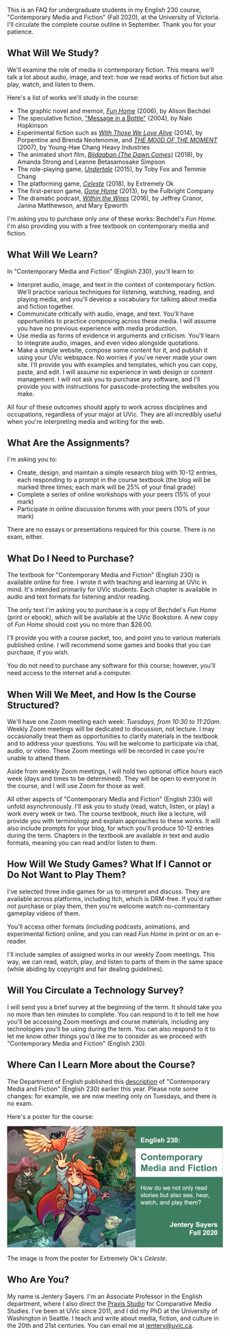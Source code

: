 This is an FAQ for undergraduate students in my English 230 course, "Contemporary Media and Fiction" (Fall 2020), at the University of Victoria. I'll circulate the complete course outline in September. Thank you for your patience.  

## What Will We Study? 

We'll examine the role of media in contemporary fiction. This means we'll talk a lot about audio, image, and text: how we read works of fiction but also play, watch, and listen to them. 

Here's a list of works we'll study in the course:

* The graphic novel and memoir, [*Fun Home*](http://www.houghtonmifflinbooks.com/booksellers/press_release/bechdel/) (2006), by Alison Bechdel 
* The speculative fiction, ["Message in a Bottle"](https://tachyonpublications.com/product/falling-love-hominids/) (2004), by Nalo Hopkinson 
* Experimental fiction such as [*With Those We Love Alive*](http://collection.eliterature.org/3/work.html?work=with-those-we-love-alive) (2014), by Porpentine and Brenda Neotenomie, and [*THE M00D OF THE MOMENT*](https://www.yhchang.com/THE_MOOD_OF_THE_MOMENT_V.html) (2007), by Young-Hae Chang Heavy Industries
* The animated short film, [*Biidaaban (The Dawn Comes)*](https://www.youtube.com/watch?v=vWjnYKyiUB8) (2018), by Amanda Strong and Leanne Betasamosake Simpson 
* The role-playing game, [*Undertale*](https://undertale.com/) (2015), by Toby Fox and Temmie Chang
* The platforming game, [*Celeste*](http://www.celestegame.com/) (2018), by Extremely Ok
* The first-person game, [*Gone Home*](https://gonehome.game/) (2013), by the Fulbright Company 
* The dramatic podcast, [*Within the Wires*](http://www.nightvalepresents.com/withinthewires) (2016), by Jeffrey Cranor, Janina Matthewson, and Mary Epworth 

I'm asking you to purchase only *one* of these works: Bechdel's *Fun Home*. I'm also providing you with a free textbook on contemporary media and fiction.

## What Will We Learn? 

In "Contemporary Media and Fiction" (English 230),  you'll learn to: 

* Interpret audio, image, and text in the context of contemporary fiction. We'll practice various techniques for listening, watching, reading, and playing media, and you'll develop a vocabulary for talking about media and fiction together.  
* Communicate critically with audio, image, and text. You'll have opportunities to practice composing across these media. I will assume you have no previous experience with media production.  
* Use media as forms of evidence in arguments and criticism. You'll learn to integrate audio, images, and even video alongside quotations. 
* Make a simple website, compose some content for it, and publish it using your UVic webspace. No worries if you've never made your own site. I'll provide you with examples and templates, which you can copy, paste, and edit. I will assume no experience in web design or content management. I will not ask you to purchase any software, and I'll provide you with instructions for passcode-protecting the websites you make. 

All four of these outcomes should apply to work across disciplines and occupations, regardless of your major at UVic. They are all incredibly useful when you're interpreting media and writing for the web.

## What Are the Assignments? 

I'm asking you to: 

* Create, design, and maintain a simple research blog with 10-12 entries, each responding to a prompt in the course textbook (the blog will be marked three times; each mark will be 25% of your final grade) 
* Complete a series of online workshops with your peers (15% of your mark)
* Participate in online discussion forums with your peers (10% of your mark)

There are no essays or presentations required for this course. There is no exam, either. 

## What Do I Need to Purchase? 

The textbook for "Contemporary Media and Fiction" (English 230) is available online for free. I wrote it with teaching and learning at UVic in mind. It's intended primarily for UVic students. Each chapter is available in audio and text formats for listening and/or reading. 

The only text I'm asking you to purchase is a copy of Bechdel's *Fun Home* (print or ebook), which will be available at the UVic Bookstore. A new copy of *Fun Home* should cost you no more than $26.00. 

I'll provide you with a course packet, too, and point you to various materials published online. I will recommend some games and books that you can purchase, if you wish.

You do not need to purchase any software for this course; however, you'll need access to the internet and a computer. 

## When Will We Meet, and How Is the Course Structured? 

We'll have one Zoom meeting each week: *Tuesdays, from 10:30 to 11:20am.* Weekly Zoom meetings will be dedicated to discussion, not lecture. I may occasionally treat them as opportunities to clarify materials in the textbook and to address your questions. You will be welcome to participate via chat, audio, or video. These Zoom meetings will be recorded in case you're unable to attend them.  

Aside from weekly Zoom meetings, I will hold two optional office hours each week (days and times to be determined). They will be open to everyone in the course, and I will use Zoom for those as well.  

All other aspects of "Contemporary Media and Fiction" (English 230) will unfold asynchronously. I'll ask you to study (read, watch, listen, or play) a work every week or two. The course textbook, much like a lecture, will provide you with terminology and explain approaches to these works. It will also include prompts for your blog, for which you'll produce 10-12 entries during the term. Chapters in the textbook are available in text and audio formats, meaning you can read and/or listen to them.  

## How Will We Study Games? What If I Cannot or Do Not Want to Play Them?  
I've selected three indie games for us to interpret and discuss. They are available across platforms, including Itch, which is DRM-free. If you'd rather not purchase or play them, then you're welcome watch no-commentary gameplay videos of them. 

You'll access other formats (including podcasts, animations, and experimental fiction) online, and you can read *Fun Home* in print or on an e-reader.

I'll include samples of assigned works in our weekly Zoom meetings. This way, we can read, watch, play, and listen to parts of them in the same space (while abiding by copyright and fair dealing guidelines).  

## Will You Circulate a Technology Survey? 

I will send you a brief survey at the beginning of the term. It should take you no more than ten minutes to complete. You can respond to it to tell me how you'll be accessing Zoom meetings and course materials, including any technologies you'll be using during the term. You can also respond to it to let me know other things you'd like me to consider as we proceed with "Contemporary Media and Fiction" (English 230). 

## Where Can I Learn More about the Course? 

The Department of English published this [description](https://www.uvic.ca/humanities/english/assets/docs/Course%20Descriptions/230-sayers--fall-2020.pdf) of "Contemporary Media and Fiction" (English 230) earlier this year. Please note some changes: for example, we are now meeting only on Tuesdays, and there is no exam. 

Here's a poster for the course: 

![Poster](230.jpg)

The image is from the poster for Extremely Ok's *Celeste*. 

## Who Are You? 

My name is Jentery Sayers. I'm an Associate Professor in the English department, where I also direct the [Praxis Studio](https://uvicpraxis.github.io/) for Comparative Media Studies. I've been at UVic since 2011, and I did my PhD at the University of Washington in Seattle. I teach and write about media, fiction, and culture in the 20th and 21st centuries. You can email me at [jentery@uvic.ca](mailto:jentery@uvic.ca). 
